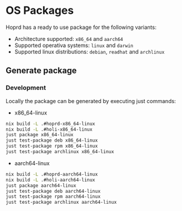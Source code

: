 # OS Packages

Hoprd has a ready to use package for the following variants:

- Architecture supported: `x86_64` and `aarch64`
- Supported operativa systems: `linux` and `darwin`
- Supported linux distributions: `debian`, `readhat` and `archlinux`

## Generate package

### Development

Locally the package can be generated by executing just commands:

- x86_64-linux

```bash
nix build -L .#hoprd-x86_64-linux
nix build -L .#holi-x86_64-linux
just package x86_64-linux
just test-package deb x86_64-linux
just test-package rpm x86_64-linux
just test-package archlinux x86_64-linux
```

- aarch64-linux

```bash
nix build -L .#hoprd-aarch64-linux
nix build -L .#holi-aarch64-linux
just package aarch64-linux
just test-package deb aarch64-linux
just test-package rpm aarch64-linux
just test-package archlinux aarch64-linux

```
